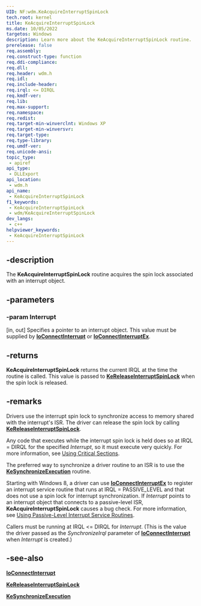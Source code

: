```yaml
---
UID: NF:wdm.KeAcquireInterruptSpinLock
tech.root: kernel
title: KeAcquireInterruptSpinLock
ms.date: 10/05/2022
targetos: Windows
description: Learn more about the KeAcquireInterruptSpinLock routine.
prerelease: false
req.assembly: 
req.construct-type: function
req.ddi-compliance: 
req.dll: 
req.header: wdm.h
req.idl: 
req.include-header: 
req.irql: <= DIRQL
req.kmdf-ver: 
req.lib: 
req.max-support: 
req.namespace: 
req.redist: 
req.target-min-winverclnt: Windows XP
req.target-min-winversvr: 
req.target-type: 
req.type-library: 
req.umdf-ver: 
req.unicode-ansi: 
topic_type:
 - apiref
api_type:
 - DLLExport
api_location:
 - wdm.h
api_name:
 - KeAcquireInterruptSpinLock
f1_keywords:
 - KeAcquireInterruptSpinLock
 - wdm/KeAcquireInterruptSpinLock
dev_langs:
 - c++
helpviewer_keywords:
 - KeAcquireInterruptSpinLock
---
```


## -description

The **KeAcquireInterruptSpinLock** routine acquires the spin lock associated with an interrupt object.

## -parameters

### -param Interrupt

[in, out] Specifies a pointer to an interrupt object. This value must be supplied by [**IoConnectInterrupt**](nf-wdm-ioconnectinterrupt.md) or [**IoConnectInterruptEx**](nf-wdm-ioconnectinterruptex.md).

## -returns

**KeAcquireInterruptSpinLock** returns the current IRQL at the time the routine is called. This value is passed to [**KeReleaseInterruptSpinLock**](nf-wdm-kereleaseinterruptspinlock.md) when the spin lock is released.

## -remarks

Drivers use the interrupt spin lock to synchronize access to memory shared with the interrupt's ISR. The driver can release the spin lock by calling [**KeReleaseInterruptSpinLock**](nf-wdm-kereleaseinterruptspinlock.md).

Any code that executes while the interrupt spin lock is held does so at IRQL = DIRQL for the specified *Interrupt*, so it must execute very quickly. For more information, see [Using Critical Sections](/windows-hardware/drivers/kernel/using-critical-sections).

The preferred way to synchronize a driver routine to an ISR is to use the [**KeSynchronizeExecution**](nf-wdm-kesynchronizeexecution.md) routine.

Starting with Windows 8, a driver can use [**IoConnectInterruptEx**](nf-wdm-ioconnectinterruptex.md) to register an interrupt service routine that runs at IRQL = PASSIVE\_LEVEL and that does not use a spin lock for interrupt synchronization. If *Interrupt* points to an interrupt object that connects to a passive-level ISR, **KeAcquireInterruptSpinLock** causes a bug check. For more information, see [Using Passive-Level Interrupt Service Routines](/windows-hardware/drivers/kernel/using-passive-level-interrupt-handling-routines).

Callers must be running at IRQL \<= DIRQL for *Interrupt*. (This is the value the driver passed as the *SynchronizeIrql* parameter of [**IoConnectInterrupt**](nf-wdm-ioconnectinterrupt.md) when *Interrupt* is created.)

## -see-also

[**IoConnectInterrupt**](nf-wdm-ioconnectinterrupt.md)

[**KeReleaseInterruptSpinLock**](nf-wdm-kereleaseinterruptspinlock.md)

[**KeSynchronizeExecution**](nf-wdm-kesynchronizeexecution.md)
